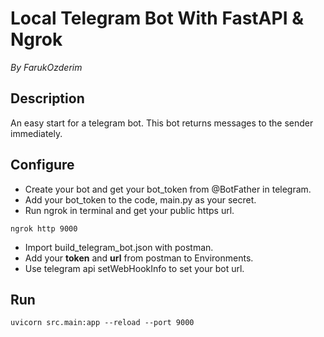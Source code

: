 # Local Telegram Bot With FastAPI & Ngrok

_By FarukOzderim_

## Description

An easy start for a telegram bot. This bot returns messages to the sender immediately.

## Configure

- Create your bot and get your bot_token from @BotFather in telegram.
- Add your bot_token to the code, main.py as your secret.
- Run ngrok in terminal and get your public https url.

```
ngrok http 9000
```

- Import build_telegram_bot.json with postman.
- Add your **token** and **url** from postman to Environments.
- Use telegram api setWebHookInfo to set your bot url.

## Run

```
uvicorn src.main:app --reload --port 9000
```

#
